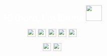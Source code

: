 <h1 align="center" style="color: white">Hi there, I'm Emma <img height="50px" width="50px" src="https://media.giphy.com/media/3oKIPnAiaMCws8nOsE/giphy.gif" alt=""/></h1>


<p align="center">
<img
height="25px"
src="https://img.shields.io/badge/HTML5-262626?style=plastic&logo=html5&logoColor=D74824"
/>&nbsp;
<img
height="25px"
src="https://img.shields.io/badge/CSS3-262626?style=plastic&logo=css3&logoColor=016AB1"
/>&nbsp;
<img
height="25px"
src="https://img.shields.io/badge/JavaScript-262626?style=plastic&logo=javascript&logoColor=EAD41C"
/>&nbsp;
<img
height="25px"
src="https://img.shields.io/badge/Php-262626?style=plastic&logo=php&logoColor=28CB4"
/>&nbsp;
<img
height="25px"
src="https://img.shields.io/badge/Mysql-262626?style=plastic&logo=mysql&logoColor=e48e00"
/>&nbsp;
<br />
<br />
<img
height="25px"
src="https://img.shields.io/badge/Bootstrap-262626?style=plastic&logo=bootstrap&logoColor=523977"
/>&nbsp;
<img
height="25px"
src="https://img.shields.io/badge/Visual_Studio-262626?style=plastic&logo=visual-studio&logoColor=0074C2"
/>&nbsp;
</p>
<p align="center">
<img
src="https://github-readme-stats.vercel.app/api?username=Emma-gin&show_icons=true&hide=stars,issues&line_height=35&bg_color=330,00ace6,ffffff,00ace6,000099&text_color=000000&title_color=000000&icon_color=000000"
alt=""
/>
</p>

<br />
<p align="center">
<img
src="https://github-readme-stats.vercel.app/api/top-langs/?username=Emma-gin&layout=compact&bg_color=330,00ace6,ffffff,00ace6,000099&text_color=000000&title_color=000000"
alt=""
/>
</p>
